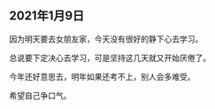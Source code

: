 ## 2021年1月9日
因为明天要去女朋友家，今天没有很好的静下心去学习。

总说要下定决心去学习，可是坚持这几天就又开始厌倦了。

今年还好意思去，明年如果还考不上，别人会多难受。

希望自己争口气。